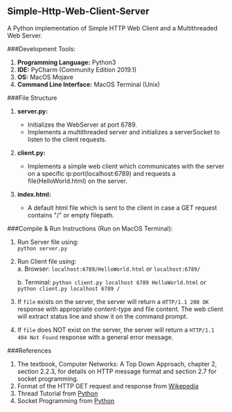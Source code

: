 Simple-Http-Web-Client-Server
-----------
A Python implementation of Simple HTTP Web Client and a Multithreaded Web Server.

###Development Tools:    
1. **Programming Language:** Python3
2. **IDE:** PyCharm (Community Edition 2019.1)
3. **OS:** MacOS Mojave
4. **Command Line Interface:** MacOS Terminal (Unix)

###File Structure
1. **server.py:**    
    * Initializes the WebServer at port 6789.
    * Implements a multithreaded server and initializes a serverSocket to listen to the client requests.

2. **client.py:**
    * Implements a simple web client which communicates with the server on a specific ip:port(localhost:6789) and requests a file(HelloWorld.html) on the server.

3. **index.html:**
    * A default html file which is sent to the client in case a GET request contains "/" or empty filepath.

###Compile & Run Instructions (Run on MacOS Terminal):
1. Run Server file using:    
    `python server.py`

2. Run Client file using:  
    a. Browser: `localhost:6789/HelloWorld.html` or `localhost:6789/`
    
	b. Terminal: `python client.py localhost 6789 HelloWorld.html`
	or     
	`python client.py localhost 6789 /`


3. If `file` exists on the server, the server will return a `HTTP/1.1 200 OK` response with appropriate content-type and file content. The web client will extract status line and show it on the command prompt.

4. If `file` does NOT exist on the server, the server will return a `HTTP/1.1 404 Not Found` response with a general error message.

###References
1. The  textbook, Computer Networks: A Top Down Approach, chapter 2, section 2.2.3, for details on HTTP message format and section 2.7 for socket programming.
3. Format of the HTTP GET request and response from [Wikepedia](http://en.wikipedia.org/wiki/Hypertext_Transfer_Protocol)
4. Thread Tutorial from [Python](https://docs.python.org/2/library/multiprocessing.html)
5. Socket Programming from [Python](https://docs.python.org/2/library/socket.html)